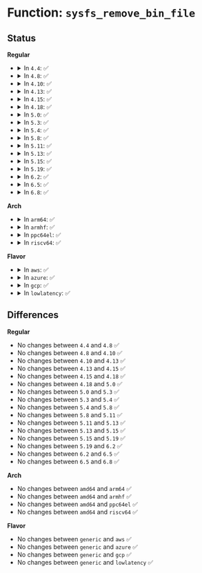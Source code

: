 # Function: <code>sysfs_remove_bin_file</code>

## Status
<b>Regular</b>
<ul>
<li>
<details>
<summary>In <code>4.4</code>: ✅</summary>

```c
void sysfs_remove_bin_file(struct kobject *kobj, const struct bin_attribute *attr);
```

**Collision:** Unique Global

**Inline:** No

**Transformation:** False

**Instances:**

```
In fs/sysfs/file.c (ffffffff8128c760)
Location: fs/sysfs/file.c:494
Inline: False
Direct callers:
  - kernel/module.c:free_notes_attrs
  - drivers/pci/pci-sysfs.c:pci_remove_resource_files
  - drivers/pci/pci-sysfs.c:pci_remove_resource_files
  - drivers/pci/pci-sysfs.c:pci_remove_sysfs_dev_files
  - drivers/pci/pci-sysfs.c:pci_remove_sysfs_dev_files
  - drivers/pci/pci-sysfs.c:pci_remove_sysfs_dev_files
  - drivers/pci/pci-sysfs.c:pci_remove_sysfs_dev_files
  - drivers/base/core.c:device_remove_bin_file
  - drivers/rtc/rtc-cmos.c:cmos_do_remove
  - drivers/firmware/dmi_scan.c:dmi_init
  - drivers/firmware/efi/efivars.c:efivars_sysfs_exit
  - drivers/firmware/efi/efivars.c:efivars_sysfs_exit
```
**Symbols:**

```
ffffffff8128c760-ffffffff8128c779: sysfs_remove_bin_file (STB_GLOBAL)
```
</details>
</li>
<li>
<details>
<summary>In <code>4.8</code>: ✅</summary>

```c
void sysfs_remove_bin_file(struct kobject *kobj, const struct bin_attribute *attr);
```

**Collision:** Unique Global

**Inline:** No

**Transformation:** False

**Instances:**

```
In fs/sysfs/file.c (ffffffff812b9df0)
Location: fs/sysfs/file.c:500
Inline: False
Direct callers:
  - kernel/module.c:free_notes_attrs
  - drivers/pci/pci-sysfs.c:pci_remove_sysfs_dev_files
  - drivers/pci/pci-sysfs.c:pci_remove_sysfs_dev_files
  - drivers/pci/pci-sysfs.c:pci_remove_sysfs_dev_files
  - drivers/pci/pci-sysfs.c:pci_remove_sysfs_dev_files
  - drivers/pci/pci-sysfs.c:pci_remove_resource_files
  - drivers/pci/pci-sysfs.c:pci_remove_resource_files
  - drivers/base/core.c:device_remove_bin_file
  - drivers/rtc/rtc-cmos.c:cmos_do_remove
  - drivers/firmware/dmi_scan.c:dmi_init
  - drivers/firmware/efi/efivars.c:efivars_sysfs_exit
  - drivers/firmware/efi/efivars.c:efivars_sysfs_exit
```
**Symbols:**

```
ffffffff812b9df0-ffffffff812b9e09: sysfs_remove_bin_file (STB_GLOBAL)
```
</details>
</li>
<li>
<details>
<summary>In <code>4.10</code>: ✅</summary>

```c
void sysfs_remove_bin_file(struct kobject *kobj, const struct bin_attribute *attr);
```

**Collision:** Unique Global

**Inline:** No

**Transformation:** False

**Instances:**

```
In fs/sysfs/file.c (ffffffff812cf520)
Location: fs/sysfs/file.c:500
Inline: False
Direct callers:
  - kernel/module.c:free_notes_attrs
  - drivers/pci/pci-sysfs.c:pci_remove_sysfs_dev_files
  - drivers/pci/pci-sysfs.c:pci_remove_sysfs_dev_files
  - drivers/pci/pci-sysfs.c:pci_remove_sysfs_dev_files
  - drivers/pci/pci-sysfs.c:pci_remove_sysfs_dev_files
  - drivers/pci/pci-sysfs.c:pci_remove_resource_files
  - drivers/pci/pci-sysfs.c:pci_remove_resource_files
  - drivers/base/core.c:device_remove_bin_file
  - drivers/rtc/rtc-cmos.c:cmos_do_remove
  - drivers/firmware/dmi_scan.c:dmi_init
  - drivers/firmware/efi/efivars.c:efivars_sysfs_exit
  - drivers/firmware/efi/efivars.c:efivars_sysfs_exit
```
**Symbols:**

```
ffffffff812cf520-ffffffff812cf539: sysfs_remove_bin_file (STB_GLOBAL)
```
</details>
</li>
<li>
<details>
<summary>In <code>4.13</code>: ✅</summary>

```c
void sysfs_remove_bin_file(struct kobject *kobj, const struct bin_attribute *attr);
```

**Collision:** Unique Global

**Inline:** No

**Transformation:** False

**Instances:**

```
In fs/sysfs/file.c (ffffffff812dcc60)
Location: fs/sysfs/file.c:502
Inline: False
Direct callers:
  - kernel/module.c:free_notes_attrs
  - drivers/pci/pci-sysfs.c:pci_remove_sysfs_dev_files
  - drivers/pci/pci-sysfs.c:pci_remove_sysfs_dev_files
  - drivers/pci/pci-sysfs.c:pci_remove_sysfs_dev_files
  - drivers/pci/pci-sysfs.c:pci_remove_sysfs_dev_files
  - drivers/pci/pci-sysfs.c:pci_remove_resource_files
  - drivers/pci/pci-sysfs.c:pci_remove_resource_files
  - drivers/base/core.c:device_remove_bin_file
  - drivers/rtc/nvmem.c:rtc_nvmem_unregister
  - drivers/rtc/rtc-cmos.c:cmos_do_remove
  - drivers/firmware/dmi_scan.c:dmi_init
  - drivers/firmware/efi/efivars.c:efivars_sysfs_exit
  - drivers/firmware/efi/efivars.c:efivars_sysfs_exit
```
**Symbols:**

```
ffffffff812dcc60-ffffffff812dcc79: sysfs_remove_bin_file (STB_GLOBAL)
```
</details>
</li>
<li>
<details>
<summary>In <code>4.15</code>: ✅</summary>

```c
void sysfs_remove_bin_file(struct kobject *kobj, const struct bin_attribute *attr);
```

**Collision:** Unique Global

**Inline:** No

**Transformation:** False

**Instances:**

```
In fs/sysfs/file.c (ffffffff81301570)
Location: fs/sysfs/file.c:502
Inline: False
Direct callers:
  - kernel/module.c:free_notes_attrs
  - drivers/pci/pci-sysfs.c:pci_remove_sysfs_dev_files
  - drivers/pci/pci-sysfs.c:pci_remove_sysfs_dev_files
  - drivers/pci/pci-sysfs.c:pci_remove_sysfs_dev_files
  - drivers/pci/pci-sysfs.c:pci_remove_sysfs_dev_files
  - drivers/pci/pci-sysfs.c:pci_remove_resource_files
  - drivers/pci/pci-sysfs.c:pci_remove_resource_files
  - drivers/base/core.c:device_remove_bin_file
  - drivers/rtc/nvmem.c:rtc_nvmem_unregister
  - drivers/rtc/rtc-cmos.c:cmos_do_remove
  - drivers/firmware/dmi_scan.c:dmi_init
  - drivers/firmware/efi/efivars.c:efivars_sysfs_exit
  - drivers/firmware/efi/efivars.c:efivars_sysfs_exit
```
**Symbols:**

```
ffffffff81301570-ffffffff81301589: sysfs_remove_bin_file (STB_GLOBAL)
```
</details>
</li>
<li>
<details>
<summary>In <code>4.18</code>: ✅</summary>

```c
void sysfs_remove_bin_file(struct kobject *kobj, const struct bin_attribute *attr);
```

**Collision:** Unique Global

**Inline:** No

**Transformation:** False

**Instances:**

```
In fs/sysfs/file.c (ffffffff8132f2b0)
Location: fs/sysfs/file.c:553
Inline: False
Direct callers:
  - kernel/module.c:free_notes_attrs
  - drivers/pci/pci-sysfs.c:pci_remove_sysfs_dev_files
  - drivers/pci/pci-sysfs.c:pci_remove_sysfs_dev_files
  - drivers/pci/pci-sysfs.c:pci_remove_sysfs_dev_files
  - drivers/pci/pci-sysfs.c:pci_remove_resource_files
  - drivers/pci/pci-sysfs.c:pci_remove_resource_files
  - drivers/pci/vpd.c:pcie_vpd_remove_sysfs_dev_files
  - drivers/base/core.c:device_remove_bin_file
  - drivers/rtc/nvmem.c:rtc_nvmem_unregister
  - drivers/firmware/dmi_scan.c:dmi_init
  - drivers/firmware/efi/efivars.c:efivars_sysfs_exit
  - drivers/firmware/efi/efivars.c:efivars_sysfs_exit
```
**Symbols:**

```
ffffffff8132f2b0-ffffffff8132f2c9: sysfs_remove_bin_file (STB_GLOBAL)
```
</details>
</li>
<li>
<details>
<summary>In <code>5.0</code>: ✅</summary>

```c
void sysfs_remove_bin_file(struct kobject *kobj, const struct bin_attribute *attr);
```

**Collision:** Unique Global

**Inline:** No

**Transformation:** False

**Instances:**

```
In fs/sysfs/file.c (ffffffff81346670)
Location: fs/sysfs/file.c:555
Inline: False
Direct callers:
  - kernel/module.c:free_notes_attrs
  - drivers/pci/pci-sysfs.c:pci_remove_sysfs_dev_files
  - drivers/pci/pci-sysfs.c:pci_remove_sysfs_dev_files
  - drivers/pci/pci-sysfs.c:pci_remove_sysfs_dev_files
  - drivers/pci/pci-sysfs.c:pci_remove_resource_files
  - drivers/pci/pci-sysfs.c:pci_remove_resource_files
  - drivers/pci/vpd.c:pcie_vpd_remove_sysfs_dev_files
  - drivers/base/core.c:device_remove_bin_file
  - drivers/rtc/nvmem.c:rtc_nvmem_unregister
  - drivers/firmware/dmi_scan.c:dmi_init
  - drivers/firmware/efi/efivars.c:efivars_sysfs_exit
  - drivers/firmware/efi/efivars.c:efivars_sysfs_exit
```
**Symbols:**

```
ffffffff81346670-ffffffff81346689: sysfs_remove_bin_file (STB_GLOBAL)
```
</details>
</li>
<li>
<details>
<summary>In <code>5.3</code>: ✅</summary>

```c
void sysfs_remove_bin_file(struct kobject *kobj, const struct bin_attribute *attr);
```

**Collision:** Unique Global

**Inline:** No

**Transformation:** False

**Instances:**

```
In fs/sysfs/file.c (ffffffff8136e990)
Location: fs/sysfs/file.c:555
Inline: False
Direct callers:
  - kernel/module.c:free_notes_attrs
  - drivers/pci/pci-sysfs.c:pci_remove_sysfs_dev_files
  - drivers/pci/pci-sysfs.c:pci_remove_sysfs_dev_files
  - drivers/pci/pci-sysfs.c:pci_remove_sysfs_dev_files
  - drivers/pci/pci-sysfs.c:pci_remove_resource_files
  - drivers/pci/pci-sysfs.c:pci_remove_resource_files
  - drivers/pci/vpd.c:pcie_vpd_remove_sysfs_dev_files
  - drivers/base/core.c:device_remove_bin_file
  - drivers/rtc/nvmem.c:rtc_nvmem_unregister
  - drivers/firmware/dmi_scan.c:dmi_init
  - drivers/firmware/efi/efivars.c:efivars_sysfs_exit
  - drivers/firmware/efi/efivars.c:efivars_sysfs_exit
```
**Symbols:**

```
ffffffff8136e990-ffffffff8136e9a9: sysfs_remove_bin_file (STB_GLOBAL)
```
</details>
</li>
<li>
<details>
<summary>In <code>5.4</code>: ✅</summary>

```c
void sysfs_remove_bin_file(struct kobject *kobj, const struct bin_attribute *attr);
```

**Collision:** Unique Global

**Inline:** No

**Transformation:** False

**Instances:**

```
In fs/sysfs/file.c (ffffffff81386c10)
Location: fs/sysfs/file.c:555
Inline: False
Direct callers:
  - kernel/module.c:free_notes_attrs
  - drivers/pci/pci-sysfs.c:pci_remove_sysfs_dev_files
  - drivers/pci/pci-sysfs.c:pci_remove_sysfs_dev_files
  - drivers/pci/pci-sysfs.c:pci_remove_sysfs_dev_files
  - drivers/pci/pci-sysfs.c:pci_remove_resource_files
  - drivers/pci/pci-sysfs.c:pci_remove_resource_files
  - drivers/pci/vpd.c:pcie_vpd_remove_sysfs_dev_files
  - drivers/base/core.c:device_remove_bin_file
  - drivers/rtc/nvmem.c:rtc_nvmem_unregister
  - drivers/firmware/dmi_scan.c:dmi_init
  - drivers/firmware/efi/efivars.c:efivars_sysfs_exit
  - drivers/firmware/efi/efivars.c:efivars_sysfs_exit
```
**Symbols:**

```
ffffffff81386c10-ffffffff81386c29: sysfs_remove_bin_file (STB_GLOBAL)
```
</details>
</li>
<li>
<details>
<summary>In <code>5.8</code>: ✅</summary>

```c
void sysfs_remove_bin_file(struct kobject *kobj, const struct bin_attribute *attr);
```

**Collision:** Unique Global

**Inline:** No

**Transformation:** False

**Instances:**

```
In fs/sysfs/file.c (ffffffff813d17a0)
Location: fs/sysfs/file.c:556
Inline: False
Direct callers:
  - kernel/module.c:mod_sysfs_teardown
  - kernel/module.c:add_notes_attrs
  - drivers/pci/pci-sysfs.c:pci_remove_sysfs_dev_files
  - drivers/pci/pci-sysfs.c:pci_remove_sysfs_dev_files
  - drivers/pci/pci-sysfs.c:pci_remove_sysfs_dev_files
  - drivers/pci/pci-sysfs.c:pci_remove_resource_files
  - drivers/pci/pci-sysfs.c:pci_remove_resource_files
  - drivers/pci/vpd.c:pcie_vpd_remove_sysfs_dev_files
  - drivers/base/core.c:device_remove_bin_file
  - drivers/rtc/nvmem.c:rtc_nvmem_unregister
  - drivers/firmware/dmi_scan.c:dmi_init
  - drivers/firmware/efi/efivars.c:efivars_sysfs_exit
  - drivers/firmware/efi/efivars.c:efivars_sysfs_exit
  - drivers/firmware/efi/efivars.c:create_efivars_bin_attributes
```
**Symbols:**

```
ffffffff813d17a0-ffffffff813d17b9: sysfs_remove_bin_file (STB_GLOBAL)
```
</details>
</li>
<li>
<details>
<summary>In <code>5.11</code>: ✅</summary>

```c
void sysfs_remove_bin_file(struct kobject *kobj, const struct bin_attribute *attr);
```

**Collision:** Unique Global

**Inline:** No

**Transformation:** False

**Instances:**

```
In fs/sysfs/file.c (ffffffff813e33a0)
Location: fs/sysfs/file.c:557
Inline: False
Direct callers:
  - kernel/module.c:mod_sysfs_teardown
  - kernel/module.c:add_notes_attrs
  - drivers/pci/pci-sysfs.c:pci_remove_sysfs_dev_files
  - drivers/pci/pci-sysfs.c:pci_remove_sysfs_dev_files
  - drivers/pci/pci-sysfs.c:pci_remove_sysfs_dev_files
  - drivers/pci/pci-sysfs.c:pci_remove_resource_files
  - drivers/pci/pci-sysfs.c:pci_remove_resource_files
  - drivers/pci/vpd.c:pcie_vpd_remove_sysfs_dev_files
  - drivers/base/core.c:device_remove_bin_file
  - drivers/firmware/dmi_scan.c:dmi_init
  - drivers/firmware/efi/efivars.c:efivars_sysfs_exit
  - drivers/firmware/efi/efivars.c:efivars_sysfs_exit
  - drivers/firmware/efi/efivars.c:create_efivars_bin_attributes
```
**Symbols:**

```
ffffffff813e33a0-ffffffff813e33b9: sysfs_remove_bin_file (STB_GLOBAL)
```
</details>
</li>
<li>
<details>
<summary>In <code>5.13</code>: ✅</summary>

```c
void sysfs_remove_bin_file(struct kobject *kobj, const struct bin_attribute *attr);
```

**Collision:** Unique Global

**Inline:** No

**Transformation:** False

**Instances:**

```
In fs/sysfs/file.c (ffffffff813e9fe0)
Location: fs/sysfs/file.c:568
Inline: False
Direct callers:
  - kernel/module.c:mod_sysfs_teardown
  - kernel/module.c:add_notes_attrs
  - drivers/pci/pci-sysfs.c:pci_remove_resource_files
  - drivers/pci/pci-sysfs.c:pci_remove_resource_files
  - drivers/base/core.c:device_remove_bin_file
  - drivers/firmware/dmi_scan.c:dmi_init
  - drivers/firmware/efi/efivars.c:efivars_sysfs_init
  - drivers/firmware/efi/efivars.c:efivars_sysfs_exit
  - drivers/firmware/efi/efivars.c:efivars_sysfs_exit
```
**Symbols:**

```
ffffffff813e9fe0-ffffffff813e9ff9: sysfs_remove_bin_file (STB_GLOBAL)
```
</details>
</li>
<li>
<details>
<summary>In <code>5.15</code>: ✅</summary>

```c
void sysfs_remove_bin_file(struct kobject *kobj, const struct bin_attribute *attr);
```

**Collision:** Unique Global

**Inline:** No

**Transformation:** False

**Instances:**

```
In fs/sysfs/file.c (ffffffff8143bd60)
Location: fs/sysfs/file.c:568
Inline: False
Direct callers:
  - kernel/module.c:mod_sysfs_teardown
  - kernel/module.c:add_notes_attrs
  - drivers/pci/pci-sysfs.c:pci_remove_resource_files
  - drivers/pci/pci-sysfs.c:pci_remove_resource_files
  - drivers/base/core.c:device_remove_bin_file
  - drivers/firmware/dmi_scan.c:dmi_init
  - drivers/firmware/efi/efivars.c:efivars_sysfs_init
  - drivers/firmware/efi/efivars.c:efivars_sysfs_exit
  - drivers/firmware/efi/efivars.c:efivars_sysfs_exit
```
**Symbols:**

```
ffffffff8143bd60-ffffffff8143bd79: sysfs_remove_bin_file (STB_GLOBAL)
```
</details>
</li>
<li>
<details>
<summary>In <code>5.19</code>: ✅</summary>

```c
void sysfs_remove_bin_file(struct kobject *kobj, const struct bin_attribute *attr);
```

**Collision:** Unique Global

**Inline:** No

**Transformation:** False

**Instances:**

```
In fs/sysfs/file.c (ffffffff814b71c0)
Location: fs/sysfs/file.c:578
Inline: False
Direct callers:
  - kernel/module/sysfs.c:mod_sysfs_teardown
  - kernel/module/sysfs.c:add_notes_attrs
  - kernel/bpf/btf.c:btf_module_notify
  - drivers/pci/pci-sysfs.c:pci_remove_resource_files
  - drivers/pci/pci-sysfs.c:pci_remove_resource_files
  - drivers/base/core.c:device_remove_bin_file
  - drivers/firmware/dmi_scan.c:dmi_init
  - drivers/firmware/efi/efivars.c:efivars_sysfs_init
  - drivers/firmware/efi/efivars.c:efivars_sysfs_exit
  - drivers/firmware/efi/efivars.c:efivars_sysfs_exit
```
**Symbols:**

```
ffffffff814b71c0-ffffffff814b71e5: sysfs_remove_bin_file (STB_GLOBAL)
```
</details>
</li>
<li>
<details>
<summary>In <code>6.2</code>: ✅</summary>

```c
void sysfs_remove_bin_file(struct kobject *kobj, const struct bin_attribute *attr);
```

**Collision:** Unique Global

**Inline:** No

**Transformation:** False

**Instances:**

```
In fs/sysfs/file.c (ffffffff8154e4e0)
Location: fs/sysfs/file.c:578
Inline: False
Direct callers:
  - kernel/module/sysfs.c:mod_sysfs_teardown
  - kernel/module/sysfs.c:add_notes_attrs
  - kernel/bpf/btf.c:btf_module_notify
  - drivers/pci/pci-sysfs.c:pci_remove_resource_files
  - drivers/pci/pci-sysfs.c:pci_remove_resource_files
  - drivers/base/core.c:device_remove_bin_file
  - drivers/firmware/dmi_scan.c:dmi_init
```
**Symbols:**

```
ffffffff8154e4e0-ffffffff8154e505: sysfs_remove_bin_file (STB_GLOBAL)
```
</details>
</li>
<li>
<details>
<summary>In <code>6.5</code>: ✅</summary>

```c
void sysfs_remove_bin_file(struct kobject *kobj, const struct bin_attribute *attr);
```

**Collision:** Unique Global

**Inline:** No

**Transformation:** False

**Instances:**

```
In fs/sysfs/file.c (ffffffff815861a0)
Location: fs/sysfs/file.c:578
Inline: False
Direct callers:
  - kernel/module/sysfs.c:mod_sysfs_teardown
  - kernel/module/sysfs.c:add_notes_attrs
  - kernel/bpf/btf.c:btf_module_notify
  - drivers/pci/pci-sysfs.c:pci_remove_resource_files
  - drivers/pci/pci-sysfs.c:pci_remove_resource_files
  - drivers/base/core.c:device_remove_bin_file
  - drivers/firmware/dmi_scan.c:dmi_init
```
**Symbols:**

```
ffffffff815861a0-ffffffff815861c5: sysfs_remove_bin_file (STB_GLOBAL)
```
</details>
</li>
<li>
<details>
<summary>In <code>6.8</code>: ✅</summary>

```c
void sysfs_remove_bin_file(struct kobject *kobj, const struct bin_attribute *attr);
```

**Collision:** Unique Global

**Inline:** No

**Transformation:** False

**Instances:**

```
In fs/sysfs/file.c (ffffffff815bec80)
Location: fs/sysfs/file.c:591
Inline: False
Direct callers:
  - kernel/module/sysfs.c:mod_sysfs_teardown
  - kernel/module/sysfs.c:add_notes_attrs
  - kernel/bpf/btf.c:btf_module_notify
  - drivers/pci/pci-sysfs.c:pci_remove_resource_files
  - drivers/pci/pci-sysfs.c:pci_remove_resource_files
  - drivers/base/core.c:device_remove_bin_file
  - drivers/firmware/dmi_scan.c:dmi_init
```
**Symbols:**

```
ffffffff815bec80-ffffffff815beca5: sysfs_remove_bin_file (STB_GLOBAL)
```
</details>
</li>
</ul>
<b>Arch</b>
<ul>
<li>
<details>
<summary>In <code>arm64</code>: ✅</summary>

```c
void sysfs_remove_bin_file(struct kobject *kobj, const struct bin_attribute *attr);
```

**Collision:** Unique Global

**Inline:** No

**Transformation:** False

**Instances:**

```
In fs/sysfs/file.c (ffff800010456890)
Location: fs/sysfs/file.c:555
Inline: False
Direct callers:
  - kernel/module.c:free_notes_attrs
  - drivers/pci/pci-sysfs.c:pci_remove_sysfs_dev_files
  - drivers/pci/pci-sysfs.c:pci_remove_sysfs_dev_files
  - drivers/pci/pci-sysfs.c:pci_remove_sysfs_dev_files
  - drivers/pci/pci-sysfs.c:pci_remove_resource_files
  - drivers/pci/pci-sysfs.c:pci_remove_resource_files
  - drivers/pci/vpd.c:pcie_vpd_remove_sysfs_dev_files
  - drivers/base/core.c:device_remove_bin_file
  - drivers/rtc/nvmem.c:rtc_nvmem_unregister
  - drivers/firmware/dmi_scan.c:dmi_init
  - drivers/firmware/efi/efivars.c:efivars_sysfs_exit
  - drivers/firmware/efi/efivars.c:efivars_sysfs_exit
  - drivers/of/kobj.c:__of_detach_node_sysfs
  - drivers/of/kobj.c:__of_update_property_sysfs
  - drivers/of/kobj.c:__of_remove_property_sysfs
```
**Symbols:**

```
ffff800010456890-ffff8000104568c8: sysfs_remove_bin_file (STB_GLOBAL)
```
</details>
</li>
<li>
<details>
<summary>In <code>armhf</code>: ✅</summary>

```c
void sysfs_remove_bin_file(struct kobject *kobj, const struct bin_attribute *attr);
```

**Collision:** Unique Global

**Inline:** No

**Transformation:** False

**Instances:**

```
In fs/sysfs/file.c (c06188d0)
Location: fs/sysfs/file.c:555
Inline: False
Direct callers:
  - kernel/module.c:free_notes_attrs
  - drivers/pci/pci-sysfs.c:pci_remove_sysfs_dev_files
  - drivers/pci/pci-sysfs.c:pci_remove_sysfs_dev_files
  - drivers/pci/pci-sysfs.c:pci_remove_resource_files
  - drivers/pci/pci-sysfs.c:pci_remove_resource_files
  - drivers/pci/vpd.c:pcie_vpd_remove_sysfs_dev_files
  - drivers/base/core.c:device_remove_bin_file
  - drivers/rtc/nvmem.c:rtc_nvmem_unregister
  - drivers/firmware/dmi_scan.c:dmi_init
  - drivers/firmware/efi/efivars.c:efivars_sysfs_exit
  - drivers/firmware/efi/efivars.c:efivars_sysfs_exit
  - drivers/of/kobj.c:__of_detach_node_sysfs
  - drivers/of/kobj.c:__of_update_property_sysfs
  - drivers/of/kobj.c:__of_remove_property_sysfs
```
**Symbols:**

```
c06188d0-c06188f8: sysfs_remove_bin_file (STB_GLOBAL)
```
</details>
</li>
<li>
<details>
<summary>In <code>ppc64el</code>: ✅</summary>

```c
void sysfs_remove_bin_file(struct kobject *kobj, const struct bin_attribute *attr);
```

**Collision:** Unique Global

**Inline:** No

**Transformation:** False

**Instances:**

```
In fs/sysfs/file.c (c000000000570810)
Location: fs/sysfs/file.c:555
Inline: False
Direct callers:
  - kernel/module.c:free_notes_attrs
  - drivers/pci/pci-sysfs.c:pci_remove_sysfs_dev_files
  - drivers/pci/pci-sysfs.c:pci_remove_sysfs_dev_files
  - drivers/pci/pci-sysfs.c:pci_remove_sysfs_dev_files
  - drivers/pci/pci-sysfs.c:pci_remove_resource_files
  - drivers/pci/pci-sysfs.c:pci_remove_resource_files
  - drivers/pci/vpd.c:pcie_vpd_remove_sysfs_dev_files
  - drivers/base/core.c:device_remove_bin_file
  - drivers/rtc/nvmem.c:rtc_nvmem_unregister
  - drivers/of/kobj.c:__of_detach_node_sysfs
  - drivers/of/kobj.c:__of_update_property_sysfs
  - drivers/of/kobj.c:__of_remove_property_sysfs
```
**Symbols:**

```
c000000000570810-c000000000570850: sysfs_remove_bin_file (STB_GLOBAL)
```
</details>
</li>
<li>
<details>
<summary>In <code>riscv64</code>: ✅</summary>

```c
void sysfs_remove_bin_file(struct kobject *kobj, const struct bin_attribute *attr);
```

**Collision:** Unique Global

**Inline:** No

**Transformation:** False

**Instances:**

```
In fs/sysfs/file.c (ffffffe0002e8014)
Location: fs/sysfs/file.c:555
Inline: False
Direct callers:
  - kernel/module.c:free_notes_attrs
  - drivers/pci/pci-sysfs.c:pci_remove_sysfs_dev_files
  - drivers/pci/pci-sysfs.c:pci_remove_sysfs_dev_files
  - drivers/pci/pci-sysfs.c:pci_remove_sysfs_dev_files
  - drivers/pci/vpd.c:pcie_vpd_remove_sysfs_dev_files
  - drivers/base/core.c:device_remove_bin_file
  - drivers/rtc/nvmem.c:rtc_nvmem_unregister
  - drivers/of/kobj.c:__of_detach_node_sysfs
  - drivers/of/kobj.c:__of_update_property_sysfs
  - drivers/of/kobj.c:__of_remove_property_sysfs
```
**Symbols:**

```
ffffffe0002e8014-ffffffe0002e804a: sysfs_remove_bin_file (STB_GLOBAL)
```
</details>
</li>
</ul>
<b>Flavor</b>
<ul>
<li>
<details>
<summary>In <code>aws</code>: ✅</summary>

```c
void sysfs_remove_bin_file(struct kobject *kobj, const struct bin_attribute *attr);
```

**Collision:** Unique Global

**Inline:** No

**Transformation:** False

**Instances:**

```
In fs/sysfs/file.c (ffffffff8137f1f0)
Location: fs/sysfs/file.c:555
Inline: False
Direct callers:
  - kernel/module.c:free_notes_attrs
  - drivers/pci/pci-sysfs.c:pci_remove_sysfs_dev_files
  - drivers/pci/pci-sysfs.c:pci_remove_sysfs_dev_files
  - drivers/pci/pci-sysfs.c:pci_remove_sysfs_dev_files
  - drivers/pci/pci-sysfs.c:pci_remove_resource_files
  - drivers/pci/pci-sysfs.c:pci_remove_resource_files
  - drivers/pci/vpd.c:pcie_vpd_remove_sysfs_dev_files
  - drivers/base/core.c:device_remove_bin_file
  - drivers/rtc/nvmem.c:rtc_nvmem_unregister
  - drivers/firmware/dmi_scan.c:dmi_init
  - drivers/firmware/efi/efivars.c:efivars_sysfs_exit
  - drivers/firmware/efi/efivars.c:efivars_sysfs_exit
```
**Symbols:**

```
ffffffff8137f1f0-ffffffff8137f209: sysfs_remove_bin_file (STB_GLOBAL)
```
</details>
</li>
<li>
<details>
<summary>In <code>azure</code>: ✅</summary>

```c
void sysfs_remove_bin_file(struct kobject *kobj, const struct bin_attribute *attr);
```

**Collision:** Unique Global

**Inline:** No

**Transformation:** False

**Instances:**

```
In fs/sysfs/file.c (ffffffff8136fc80)
Location: fs/sysfs/file.c:555
Inline: False
Direct callers:
  - kernel/module.c:free_notes_attrs
  - drivers/pci/pci-sysfs.c:pci_remove_sysfs_dev_files
  - drivers/pci/pci-sysfs.c:pci_remove_sysfs_dev_files
  - drivers/pci/pci-sysfs.c:pci_remove_sysfs_dev_files
  - drivers/pci/pci-sysfs.c:pci_remove_resource_files
  - drivers/pci/pci-sysfs.c:pci_remove_resource_files
  - drivers/pci/vpd.c:pcie_vpd_remove_sysfs_dev_files
  - drivers/base/core.c:device_remove_bin_file
  - drivers/rtc/nvmem.c:rtc_nvmem_unregister
  - drivers/firmware/dmi_scan.c:dmi_init
  - drivers/firmware/efi/efivars.c:efivars_sysfs_exit
  - drivers/firmware/efi/efivars.c:efivars_sysfs_exit
```
**Symbols:**

```
ffffffff8136fc80-ffffffff8136fc99: sysfs_remove_bin_file (STB_GLOBAL)
```
</details>
</li>
<li>
<details>
<summary>In <code>gcp</code>: ✅</summary>

```c
void sysfs_remove_bin_file(struct kobject *kobj, const struct bin_attribute *attr);
```

**Collision:** Unique Global

**Inline:** No

**Transformation:** False

**Instances:**

```
In fs/sysfs/file.c (ffffffff8137ccc0)
Location: fs/sysfs/file.c:555
Inline: False
Direct callers:
  - kernel/module.c:free_notes_attrs
  - drivers/pci/pci-sysfs.c:pci_remove_sysfs_dev_files
  - drivers/pci/pci-sysfs.c:pci_remove_sysfs_dev_files
  - drivers/pci/pci-sysfs.c:pci_remove_sysfs_dev_files
  - drivers/pci/pci-sysfs.c:pci_remove_resource_files
  - drivers/pci/pci-sysfs.c:pci_remove_resource_files
  - drivers/pci/vpd.c:pcie_vpd_remove_sysfs_dev_files
  - drivers/base/core.c:device_remove_bin_file
  - drivers/rtc/nvmem.c:rtc_nvmem_unregister
  - drivers/firmware/dmi_scan.c:dmi_init
  - drivers/firmware/efi/efivars.c:efivars_sysfs_exit
  - drivers/firmware/efi/efivars.c:efivars_sysfs_exit
```
**Symbols:**

```
ffffffff8137ccc0-ffffffff8137ccd9: sysfs_remove_bin_file (STB_GLOBAL)
```
</details>
</li>
<li>
<details>
<summary>In <code>lowlatency</code>: ✅</summary>

```c
void sysfs_remove_bin_file(struct kobject *kobj, const struct bin_attribute *attr);
```

**Collision:** Unique Global

**Inline:** No

**Transformation:** False

**Instances:**

```
In fs/sysfs/file.c (ffffffff813907a0)
Location: fs/sysfs/file.c:555
Inline: False
Direct callers:
  - kernel/module.c:free_notes_attrs
  - drivers/pci/pci-sysfs.c:pci_remove_sysfs_dev_files
  - drivers/pci/pci-sysfs.c:pci_remove_sysfs_dev_files
  - drivers/pci/pci-sysfs.c:pci_remove_sysfs_dev_files
  - drivers/pci/pci-sysfs.c:pci_remove_resource_files
  - drivers/pci/pci-sysfs.c:pci_remove_resource_files
  - drivers/pci/vpd.c:pcie_vpd_remove_sysfs_dev_files
  - drivers/base/core.c:device_remove_bin_file
  - drivers/rtc/nvmem.c:rtc_nvmem_unregister
  - drivers/firmware/dmi_scan.c:dmi_init
  - drivers/firmware/efi/efivars.c:efivars_sysfs_exit
  - drivers/firmware/efi/efivars.c:efivars_sysfs_exit
```
**Symbols:**

```
ffffffff813907a0-ffffffff813907b9: sysfs_remove_bin_file (STB_GLOBAL)
```
</details>
</li>
</ul>

## Differences
<b>Regular</b>
<ul>
<li>
No changes between <code>4.4</code> and <code>4.8</code> ✅
</li>
<li>
No changes between <code>4.8</code> and <code>4.10</code> ✅
</li>
<li>
No changes between <code>4.10</code> and <code>4.13</code> ✅
</li>
<li>
No changes between <code>4.13</code> and <code>4.15</code> ✅
</li>
<li>
No changes between <code>4.15</code> and <code>4.18</code> ✅
</li>
<li>
No changes between <code>4.18</code> and <code>5.0</code> ✅
</li>
<li>
No changes between <code>5.0</code> and <code>5.3</code> ✅
</li>
<li>
No changes between <code>5.3</code> and <code>5.4</code> ✅
</li>
<li>
No changes between <code>5.4</code> and <code>5.8</code> ✅
</li>
<li>
No changes between <code>5.8</code> and <code>5.11</code> ✅
</li>
<li>
No changes between <code>5.11</code> and <code>5.13</code> ✅
</li>
<li>
No changes between <code>5.13</code> and <code>5.15</code> ✅
</li>
<li>
No changes between <code>5.15</code> and <code>5.19</code> ✅
</li>
<li>
No changes between <code>5.19</code> and <code>6.2</code> ✅
</li>
<li>
No changes between <code>6.2</code> and <code>6.5</code> ✅
</li>
<li>
No changes between <code>6.5</code> and <code>6.8</code> ✅
</li>
</ul>
<b>Arch</b>
<ul>
<li>
No changes between <code>amd64</code> and <code>arm64</code> ✅
</li>
<li>
No changes between <code>amd64</code> and <code>armhf</code> ✅
</li>
<li>
No changes between <code>amd64</code> and <code>ppc64el</code> ✅
</li>
<li>
No changes between <code>amd64</code> and <code>riscv64</code> ✅
</li>
</ul>
<b>Flavor</b>
<ul>
<li>
No changes between <code>generic</code> and <code>aws</code> ✅
</li>
<li>
No changes between <code>generic</code> and <code>azure</code> ✅
</li>
<li>
No changes between <code>generic</code> and <code>gcp</code> ✅
</li>
<li>
No changes between <code>generic</code> and <code>lowlatency</code> ✅
</li>
</ul>
